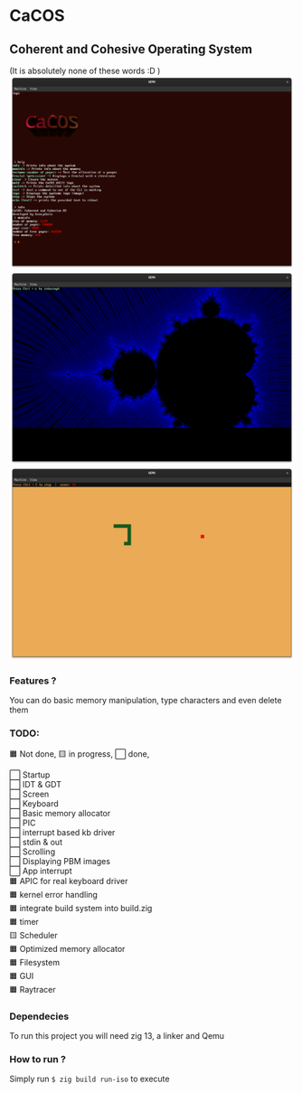 # CaCOS

## Coherent and Cohesive Operating System

(It is absolutely none of these words :D )
![Picure of the OS](./screenshots/1.png)
![Picure of the OS](./screenshots/2.png)
![Picure of the OS](./screenshots/3.png)

### Features ?

 You can do basic memory manipulation, type characters and even delete them

### TODO:

 🟧 Not done, 🟨 in progress, ⬜ done,

 ⬜ Startup  
 ⬜ IDT & GDT  
 ⬜ Screen  
 ⬜ Keyboard  
 ⬜ Basic memory allocator  
 ⬜ PIC  
 ⬜ interrupt based kb driver  
 ⬜ stdin & out  
 ⬜ Scrolling  
 ⬜ Displaying PBM images  
 ⬜ App interrupt   
 🟧 APIC for real keyboard driver  
 🟧 kernel error handling  
 🟧 integrate build system into build.zig  
 🟧 timer  
 🟨 Scheduler  
 🟧 Optimized memory allocator  
 🟧 Filesystem  
 🟧 GUI  
 🟧 Raytracer  

### Dependecies

 To run this project you will need zig 13, a linker and Qemu
 
### How to run ?

 Simply run `$ zig build run-iso` to execute
